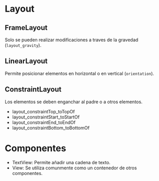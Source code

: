 # Layout

## FrameLayout

Solo se pueden realizar modificaciones a traves de la gravedad (`layout_gravity`).

## LinearLayout

Permite posicionar elementos en horizontal o en vertical (`orientation`).

## ConstraintLayout

Los elementos se deben enganchar al padre o a otros elementos.

- layout_constraintTop_toTopOf
- layout_constraintStart_toStartOf
- layout_constraintEnd_toEndOf
- layout_constraintBottom_toBottomOf

# Componentes

- TextView: Permite añadir una cadena de texto.
- View: Se utiliza comunmente como un contenedor de otros componentes.